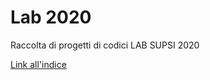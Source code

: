 # Lab 2020

Raccolta di progetti di codici
LAB SUPSI 2020

[Link all'indice](https://lorenzo-bedetti.github.io/Lab-2020/)